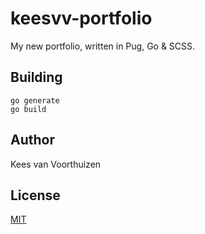# keesvv-portfolio
My new portfolio, written in Pug, Go & SCSS.

## Building
```
go generate
go build
```

## Author
Kees van Voorthuizen

## License
[MIT](./LICENSE)
